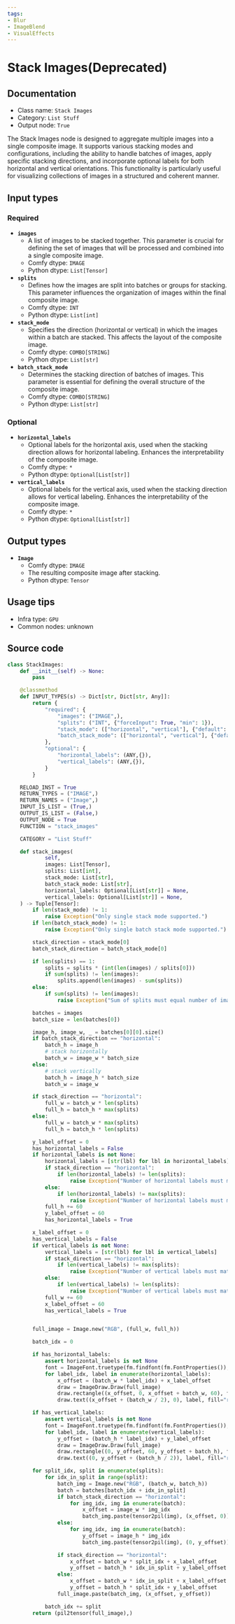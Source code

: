 ```yaml
---
tags:
- Blur
- ImageBlend
- VisualEffects
---
```


# Stack Images(Deprecated)
## Documentation
- Class name: `Stack Images`
- Category: `List Stuff`
- Output node: `True`

The Stack Images node is designed to aggregate multiple images into a single composite image. It supports various stacking modes and configurations, including the ability to handle batches of images, apply specific stacking directions, and incorporate optional labels for both horizontal and vertical orientations. This functionality is particularly useful for visualizing collections of images in a structured and coherent manner.
## Input types
### Required
- **`images`**
    - A list of images to be stacked together. This parameter is crucial for defining the set of images that will be processed and combined into a single composite image.
    - Comfy dtype: `IMAGE`
    - Python dtype: `List[Tensor]`
- **`splits`**
    - Defines how the images are split into batches or groups for stacking. This parameter influences the organization of images within the final composite image.
    - Comfy dtype: `INT`
    - Python dtype: `List[int]`
- **`stack_mode`**
    - Specifies the direction (horizontal or vertical) in which the images within a batch are stacked. This affects the layout of the composite image.
    - Comfy dtype: `COMBO[STRING]`
    - Python dtype: `List[str]`
- **`batch_stack_mode`**
    - Determines the stacking direction of batches of images. This parameter is essential for defining the overall structure of the composite image.
    - Comfy dtype: `COMBO[STRING]`
    - Python dtype: `List[str]`
### Optional
- **`horizontal_labels`**
    - Optional labels for the horizontal axis, used when the stacking direction allows for horizontal labeling. Enhances the interpretability of the composite image.
    - Comfy dtype: `*`
    - Python dtype: `Optional[List[str]]`
- **`vertical_labels`**
    - Optional labels for the vertical axis, used when the stacking direction allows for vertical labeling. Enhances the interpretability of the composite image.
    - Comfy dtype: `*`
    - Python dtype: `Optional[List[str]]`
## Output types
- **`Image`**
    - Comfy dtype: `IMAGE`
    - The resulting composite image after stacking.
    - Python dtype: `Tensor`
## Usage tips
- Infra type: `GPU`
- Common nodes: unknown


## Source code
```python
class StackImages:
    def __init__(self) -> None:
        pass

    @classmethod
    def INPUT_TYPES(s) -> Dict[str, Dict[str, Any]]:
        return {
            "required": {
                "images": ("IMAGE",),
                "splits": ("INT", {"forceInput": True, "min": 1}),
                "stack_mode": (["horizontal", "vertical"], {"default": "horizontal"}),
                "batch_stack_mode": (["horizontal", "vertical"], {"default": "horizontal"}),
            },
            "optional": {
                "horizontal_labels": (ANY,{}),
                "vertical_labels": (ANY,{}),
            }
        }

    RELOAD_INST = True
    RETURN_TYPES = ("IMAGE",)
    RETURN_NAMES = ("Image",)
    INPUT_IS_LIST = (True,)
    OUTPUT_IS_LIST = (False,)
    OUTPUT_NODE = True
    FUNCTION = "stack_images"

    CATEGORY = "List Stuff"

    def stack_images(
            self,
            images: List[Tensor],
            splits: List[int],
            stack_mode: List[str],
            batch_stack_mode: List[str],
            horizontal_labels: Optional[List[str]] = None,
            vertical_labels: Optional[List[str]] = None,
    ) -> Tuple[Tensor]:
        if len(stack_mode) != 1:
            raise Exception("Only single stack mode supported.")
        if len(batch_stack_mode) != 1:
            raise Exception("Only single batch stack mode supported.")

        stack_direction = stack_mode[0]
        batch_stack_direction = batch_stack_mode[0]

        if len(splits) == 1:
            splits = splits * (int(len(images) / splits[0]))
            if sum(splits) != len(images):
                splits.append(len(images) - sum(splits))
        else:
            if sum(splits) != len(images):
                raise Exception("Sum of splits must equal number of images.")

        batches = images
        batch_size = len(batches[0])

        image_h, image_w, _ = batches[0][0].size()
        if batch_stack_direction == "horizontal":
            batch_h = image_h
            # stack horizontally
            batch_w = image_w * batch_size
        else:
            # stack vertically
            batch_h = image_h * batch_size
            batch_w = image_w

        if stack_direction == "horizontal":
            full_w = batch_w * len(splits)
            full_h = batch_h * max(splits)
        else:
            full_w = batch_w * max(splits)
            full_h = batch_h * len(splits)

        y_label_offset = 0
        has_horizontal_labels = False
        if horizontal_labels is not None:
            horizontal_labels = [str(lbl) for lbl in horizontal_labels]
            if stack_direction == "horizontal":
                if len(horizontal_labels) != len(splits):
                    raise Exception("Number of horizontal labels must match number of splits.")
            else:
                if len(horizontal_labels) != max(splits):
                    raise Exception("Number of horizontal labels must match maximum split size.")
            full_h += 60
            y_label_offset = 60
            has_horizontal_labels = True

        x_label_offset = 0
        has_vertical_labels = False
        if vertical_labels is not None:
            vertical_labels = [str(lbl) for lbl in vertical_labels]
            if stack_direction == "horizontal":
                if len(vertical_labels) != max(splits):
                    raise Exception("Number of vertical labels must match maximum split size.")
            else:
                if len(vertical_labels) != len(splits):
                    raise Exception("Number of vertical labels must match number of splits.")
            full_w += 60
            x_label_offset = 60
            has_vertical_labels = True


        full_image = Image.new("RGB", (full_w, full_h))

        batch_idx = 0

        if has_horizontal_labels:
            assert horizontal_labels is not None
            font = ImageFont.truetype(fm.findfont(fm.FontProperties()), 60)
            for label_idx, label in enumerate(horizontal_labels):
                x_offset = (batch_w * label_idx) + x_label_offset
                draw = ImageDraw.Draw(full_image)
                draw.rectangle((x_offset, 0, x_offset + batch_w, 60), fill="#ffffff")
                draw.text((x_offset + (batch_w / 2), 0), label, fill="red", font=font)

        if has_vertical_labels:
            assert vertical_labels is not None
            font = ImageFont.truetype(fm.findfont(fm.FontProperties()), 60)
            for label_idx, label in enumerate(vertical_labels):
                y_offset = (batch_h * label_idx) + y_label_offset
                draw = ImageDraw.Draw(full_image)
                draw.rectangle((0, y_offset, 60, y_offset + batch_h), fill="#ffffff")
                draw.text((0, y_offset + (batch_h / 2)), label, fill="red", font=font)

        for split_idx, split in enumerate(splits):
            for idx_in_split in range(split):
                batch_img = Image.new("RGB", (batch_w, batch_h))
                batch = batches[batch_idx + idx_in_split]
                if batch_stack_direction == "horizontal":
                    for img_idx, img in enumerate(batch):
                        x_offset = image_w * img_idx
                        batch_img.paste(tensor2pil(img), (x_offset, 0))
                else:
                    for img_idx, img in enumerate(batch):
                        y_offset = image_h * img_idx
                        batch_img.paste(tensor2pil(img), (0, y_offset))

                if stack_direction == "horizontal":
                    x_offset = batch_w * split_idx + x_label_offset
                    y_offset = batch_h * idx_in_split + y_label_offset
                else:
                    x_offset = batch_w * idx_in_split + x_label_offset
                    y_offset = batch_h * split_idx + y_label_offset
                full_image.paste(batch_img, (x_offset, y_offset))

            batch_idx += split
        return (pil2tensor(full_image),)

```
